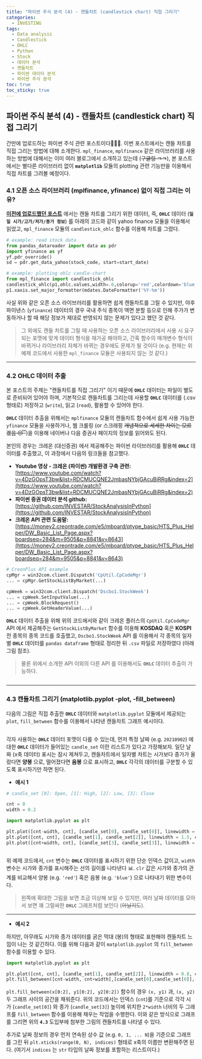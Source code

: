 ```yaml
---
title: "파이썬 주식 분석 (4) - 캔들차트 (candlestick chart) 직접 그리기"
categories:
  - INVESTING
tags:
  - Data analysis
  - Candlestick
  - OHLC
  - Python
  - Stock
  - 데이터 분석
  - 캔들차트
  - 파이썬 데이터 분석
  - 파이썬 주식 분석
toc: true
toc_sticky: true
---
```



## 파이썬 주식 분석 (4) - 캔들차트 (candlestick chart) 직접 그리기

간만에 업로드하는 파이썬 주식 관련 포스트이다👨🏻‍💻. 이번 포스트에서는 캔들 차트를 직접 그리는 방법에 대해 소개한다. `mpl_finance`, `mplfinance` 같은 라이브러리를 사용하는 방법에 대해서는 이미 여러 블로그에서 소개하고 있는데 (~~구글링 ㄱㄱ~~), 본 포스트에서는 별다른 라이브러리 없이 **`matplotlib`** 모듈의 plotting 관련 기능만을 이용해서 직접 차트를 그려볼 예정이다.

### 4.1 오픈 소스 라이브러리 (mplfinance, yfinance) 없이 직접 그리는 이유?

**[이전에 업로드했던 포스트](https://enidanny.github.io/investing/invest-python-analysis1/)** 에서는 캔들 차트를 그리기 위한 데이터, 즉, **`OHLC`** 데이터 (**`일일 시가/고가/저가/종가 정보`**) 를 아래의 코드와 같이 yahoo finance 모듈을 이용해서 읽었고, `mpl_finance` 모듈의 `candlestick_ohlc` 함수를 이용해 차트를 그렸다.

```python
# example: read stock data
from pandas_datareader import data as pdr
import yfinance as yf
yf.pdr_override()
sd = pdr.get_data_yahoo(stock_code, start=start_date)

# example: plotting ohlc candle-chart
from mpl_finance import candlestick_ohlc
candlestick_ohlc(p1,ohlc.values,width=.6,colorup='red',colordown='blue')
p1.xaxis.set_major_formatter(mdates.DateFormatter('%Y-%m'))
```

사실 위와 같은 오픈 소스 라이브러리를 활용하면 쉽게 캔들차트를 그릴 수 있지만, 야후 파이낸스 (`yfinance`) 데이터의 경우 국내 주식 종목이 액면 분할 등으로 인해 주가가 변동하거나 할 때 해당 정보가 제대로 반영되지 않는 문제가 있다고 했던 것 같다.

>그 외에도 캔들 차트를 그릴 때 사용하는 오픈 소스 라이브러리에서 사용 시 요구되는 포맷에 맞게 데이터 형식을 재가공 해야하고, 간혹 함수의 매개변수 형식이 바뀌거나 라이브러리 자체가 바뀌는 경우에도 문제가 될 것이다 (e.g. 현재는 위 예제 코드에서 사용한 `mpl_finance`
모듈은 사용되지 않는 것 같다.)

---

### 4.2 OHLC 데이터 추출

본 포스트의 주제는 "캔들차트를 직접 그리기" 이기 때문에 **`OHLC`** 데이터는 파일이 별도로 준비되어 있어야 하며, 기본적으로 캔들차트를 그리는데 사용할 **`OHLC`** 데이터를 (.csv 형태로) 저장하고 (`write`), 읽고 (`read`), 활용할 수 있어야 한다.

**`OHLC`** 데이터 추출을 위해서는 `mplfinance` 모듈의 캔들차트 함수에서 쉽게 사용 가능한 `yfinance` 모듈을 사용하거나, 웹 크롤링 (or 스크래핑 ~~개념적으로 세세한 차이는 모르겠음 😴~~)을 이용해 네이버나 다음 증권사 페이지의 정보를 읽어와도 된다.

본인의 경우는 크레온 (대신증권) 에서 제공해주는 파이썬 라이브러리를 활용해 **`OHLC`** 데이터를 추출했고, 이 과정에서 다음의 링크들을 참고했다.

* **Youtube 영상 - 크레온 (파이썬) 개발환경 구축 관련:** [https://www.youtube.com/watch?v=4DzGOpsT3bw&list=RDCMUCQNE2JmbasNYbjGAcuBiRRg&index=2](https://www.youtube.com/watch?v=4DzGOpsT3bw&list=RDCMUCQNE2JmbasNYbjGAcuBiRRg&index=2)
* **파이썬 증권 데이터 분석 github:** [https://github.com/INVESTAR/StockAnalysisInPython](https://github.com/INVESTAR/StockAnalysisInPython)
* **크레온 API 관련 도움말:** [https://money2.creontrade.com/e5/mboard/ptype_basic/HTS_Plus_Helper/DW_Basic_List_Page.aspx?boardseq=284&m=9505&p=8841&v=8643](https://money2.creontrade.com/e5/mboard/ptype_basic/HTS_Plus_Helper/DW_Basic_List_Page.aspx?boardseq=284&m=9505&p=8841&v=8643)

```python
# CreonPlus API example
cpMgr = win32com.client.Dispatch('CpUtil.CpCodeMgr')
... = cpMgr.GetStockListByMarket(...)

cpWeek = win32com.client.Dispatch('Dscbo1.StockWeek')
... = cpWeek.SetInputValue(...)
... = cpWeek.BlockRequest()
... = cpWeek.GetHeaderValue(...)
```

**`OHLC`** 데이터 추출을 위해 위의 코드에서와 같이 크레온 플러스의 `CpUtil.CpCodeMgr` API 에서 제공해주는 `GetStockListByMarket` 함수를 이용해 **KOSDAQ** 혹은 **KOSPI** 전 종목의 종목 코드를 호출했고, `Dscbo1.StockWeek` API 를 이용해서 각 종목의 일자별 **`OHLC`** 데이터를 `pandas dataframe` 형태로 정리한 뒤 `.csv` 파일로 저장하였다 (아래 그림 참조).

>물론 위에서 소개한 API 이외의 다른 API 를 이용해서도 **`OHLC`** 데이터 추출이 가능하다.

<figure style="width: 85%" class="align-center">
  <img src="{{ site.url }}{{ site.baseurl }}/assets/images/invest4-fig1.png" alt="">
</figure>

---

### 4.3 캔들차트 그리기 (matplotlib.pyplot -plot, -fill_between)

다음의 그림은 직접 추출한 **`OHLC`** 데이터와 `matplotlib.pyplot` 모듈에서 제공되는 `plot`, `fill_between` 함수를 이용해서 나타낸 캔들차트 그래프 예시이다.

<figure style="width: 90%" class="align-center">
  <img src="{{ site.url }}{{ site.baseurl }}/assets/images/invest4-fig2.png" alt="">
</figure>

각자 사용하는 **`OHLC`** 데이터 포맷이 다를 수 있는데, 먼저 특정 날짜 (e.g. `20210902`) 에 대한 **`OHLC`** 데이터가 들어있는 `candle_set` 이란 리스트가 있다고 가정해보자. 일단 날짜 (x축 데이터) 표시는 잠시 제쳐두고, 캔들차트에서 일자별 차트는 시가보다 종가가 올랐다면 **양봉** 으로, 떨어졌다면 **음봉** 으로 표시하고, **`OHLC`** 각각의 데이터를 구분할 수 있도록 표시하기만 하면 된다.

* **예시 1**

```python
# candle_set [0]: Open, [1]: High, [2]: Low, [3]: Close

cnt = 0
width = 0.2

import matplotlib.pyplot as plt

plt.plot([cnt-width, cnt], [candle_set[0], candle_set[0]], linewidth = 1.5, color=clr) # open
plt.plot([cnt, cnt], [candle_set[1], candle_set[2]], linewidth = 1.5, color=clr) # high-low
plt.plot([cnt+width, cnt], [candle_set[3], candle_set[3]], linewidth = 1.5, color=clr) # close
```
<figure style="width: 90%" class="align-center">
  <img src="{{ site.url }}{{ site.baseurl }}/assets/images/invest4-fig3.png" alt="">
</figure>

위 예제 코드에서, `cnt` 변수는 **`OHLC`** 데이터를 표시하기 위한 단순 인덱스 값이고, `width` 변수는 시가와 종가를 표시해주는 선의 길이를 나타낸다 📊. `clr` 값은 시가와 종가의 관계를 비교해서 양봉 (e.g. `'red'`) 혹은 음봉 (e.g. `'blue'`) 으로 나타내기 위한 변수이다.

>왼쪽에 확대한 그림을 보면 조금 이상해 보일 수 있지만, 여러 날짜 데이터를 모아서 보면 꽤 그럴싸한 **`OHLC`** 그래프처럼 보인다 (~~아닐지도~~). 

---

* **예시 2**

하지만, 아무래도 시가와 종가 데이터를 굵은 막대 (봉)의 형태로 표현해야 캔들차트 느낌이 나는 것 같긴하다. 이를 위해 다음과 같이 `matplotlib.pyplot` 의 `fill_between` 함수를 이용할 수 있다.

```python
import matplotlib.pyplot as plt

plt.plot([cnt, cnt], [candle_set[1], candle_set[2]], linewidth = 0.8, color=clr) # high-low
plt.fill_between([cnt-width, cnt+width],[candle_set[0],candle_set[0]],[candle_set[3],candle_set[3]], color=clr) # open-close
```
`plt.fill_between(x[0:2], y1[0:2], y2[0:2])` 함수의 경우 `(x, y1)` 과, `(x, y2)` 두  그래프 사이의 공간을 채워준다. 위의 코드에서는 인덱스 (`cnt`)를 기준으로 각각 시가 (`candle_set[0]`) 와 종가 (`candle_set[3]`) 높이에 위치한 `2*width` 너비의 두 그래프를 `fill_between` 함수를 이용해 채우는 작업을 수행한다. 이와 같은 방식으로 그래프를 그리면 위의 **`4.3`** 도입부에 첨부한 그림의 캔들차트를 나타낼 수 있다. 

추가로 날짜 정보의 경우 먼저 연속된 상수 값 (e.g. `0, 1, ... N`)을 기준으로 그래프를 그린 뒤 `plt.xticks(range(0, N), indices)` 형태로 x축의 이름만 변환해주면 된다. (여기서 `indices` 는 `str` 타입의 날짜 정보를 포함하는 리스트이다.)